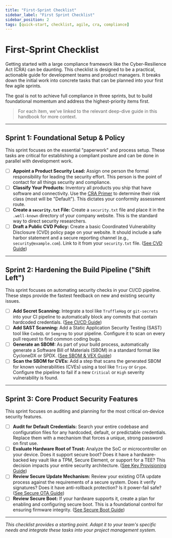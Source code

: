 ```yaml
---
title: "First-Sprint Checklist"
sidebar_label: "First Sprint Checklist"
sidebar_position: 2
tags: [quick-start, checklist, agile, cra, compliance]
---
```

# First-Sprint Checklist

Getting started with a large compliance framework like the Cyber-Resilience Act (CRA) can be daunting. This checklist is designed to be a practical, actionable guide for development teams and product managers. It breaks down the initial work into concrete tasks that can be planned into your first few agile sprints.

The goal is not to achieve full compliance in three sprints, but to build foundational momentum and address the highest-priority items first.

> For each item, we've linked to the relevant deep-dive guide in this handbook for more context.

---

## Sprint 1: Foundational Setup & Policy

This sprint focuses on the essential "paperwork" and process setup. These tasks are critical for establishing a compliant posture and can be done in parallel with development work.

- [ ] **Appoint a Product Security Lead:** Assign one person the formal responsibility for leading the security effort. This person is the point of contact for all things security and compliance.
- [ ] **Classify Your Products:** Inventory all products you ship that have software and connectivity. Use the [CRA Primer](./cra-primer.md) to determine their risk class (most will be "Default"). This dictates your conformity assessment route.
- [ ] **Create a `security.txt` File:** Create a `security.txt` file and place it in the `.well-known` directory of your company website. This is the standard way to direct security researchers.
- [ ] **Draft a Public CVD Policy:** Create a basic Coordinated Vulnerability Disclosure (CVD) policy page on your website. It should include a safe harbor statement and a secure reporting channel (e.g., `security@example.com`). Link to it from your `security.txt` file. ([See CVD Guide](../implementation/operate-phase/vulnerability-disclosure.md))

---

## Sprint 2: Hardening the Build Pipeline ("Shift Left")

This sprint focuses on automating security checks in your CI/CD pipeline. These steps provide the fastest feedback on new and existing security issues.

- [ ] **Add Secret Scanning:** Integrate a tool like `TruffleHog` or `git-secrets` into your CI pipeline to automatically block any commits that contain hardcoded credentials. ([See CI/CD Guide](../implementation/operate-phase/cicd-hardening.md))
- [ ] **Add SAST Scanning:** Add a Static Application Security Testing (SAST) tool like `CodeQL` or `Semgrep` to your pipeline. Configure it to scan on every pull request to find common coding bugs.
- [ ] **Generate an SBOM:** As part of your build process, automatically generate a Software Bill of Materials (SBOM) in a standard format like CycloneDX or SPDX. ([See SBOM & VEX Guide](../implementation/build-phase/sbom-vex.md))
- [ ] **Scan the SBOM for CVEs:** Add a step that scans the generated SBOM for known vulnerabilities (CVEs) using a tool like `Trivy` or `Grype`. Configure the pipeline to fail if a new `Critical` or `High` severity vulnerability is found.

---

## Sprint 3: Core Product Security Features

This sprint focuses on auditing and planning for the most critical on-device security features.

- [ ] **Audit for Default Credentials:** Search your entire codebase and configuration files for any hardcoded, default, or predictable credentials. Replace them with a mechanism that forces a unique, strong password on first use.
- [ ] **Evaluate Hardware Root of Trust:** Analyze the SoC or microcontroller on your device. Does it support secure boot? Does it have a hardware-backed key vault like a TPM, Secure Element, or support for a TEE? This decision impacts your entire security architecture. ([See Key Provisioning Guide](../implementation/build-phase/key-provisioning.md))
- [ ] **Review Secure Update Mechanism:** Review your existing OTA update process against the requirements of a secure system. Does it verify signatures? Does it have anti-rollback protection? Is it power-fail safe? ([See Secure OTA Guide](../implementation/build-phase/ota-updates.md))
- [ ] **Review Secure Boot:** If your hardware supports it, create a plan for enabling and configuring secure boot. This is a foundational control for ensuring firmware integrity. ([See Secure Boot Guide](../implementation/build-phase/secure-boot.md))

---

*This checklist provides a starting point. Adapt it to your team's specific needs and integrate these tasks into your project management system.* 
